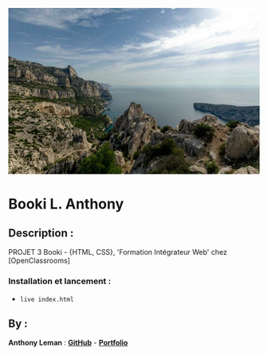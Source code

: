 ![Booki](/ImagesBooki/activites/4_small/kilyan-sockalingum-NR8-cBCN3aI-unsplash.jpg)

# Booki L. Anthony

## Description :

PROJET 3 Booki - {HTML, CSS}, 'Formation Intégrateur Web' chez [OpenClassrooms]

### Installation et lancement :

-   `live index.html`
   
## By :

**Anthony Leman** : [**GitHub**](https://github.com/LmAnthony) - [**Portfolio**]( https://lmanthony.github.io/Portfolio-LmAnthony/ )
